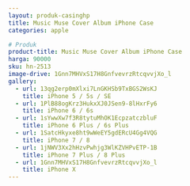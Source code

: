 ```yaml
---
layout: produk-casinghp
title: Music Muse Cover Album iPhone Case
categories: apple

# Produk
product-title: Music Muse Cover Album iPhone Case
harga: 90000
sku: hn-2513
image-drive: 1Gnn7MHVxS17H8GnfvevrzRtcqvvjXo_l
gallery:
  - url: 13qg2erp0mXlxi7LnGKHSb9TxBGS2WsKJ
    title: iPhone 5 / 5s / SE
  - url: 1PlB88ogKrz3HukxXJ0JSen9-8lHxrFy6
    title: iPhone 6 / 6s
  - url: 1sYwwXw7f3R8tytuMhOK1EcpzatczbluF
    title: iPhone 6 Plus / 6s Plus
  - url: 1SatcHkyxe8ht9wWeEY5gdERcU4Gg4VQG
    title: iPhone 7 / 8
  - url: 1jNWV3Xx2hHzvPwhjg3WlKZVHPvETP-1B
    title: iPhone 7 Plus / 8 Plus
  - url: 1Gnn7MHVxS17H8GnfvevrzRtcqvvjXo_l
    title: iPhone X
---
```

